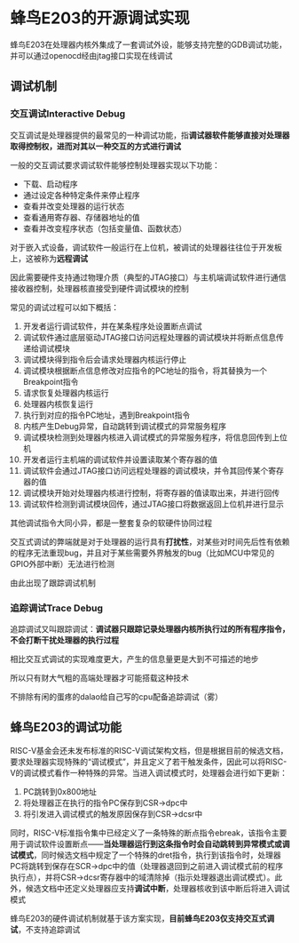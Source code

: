 # 蜂鸟E203的开源调试实现

蜂鸟E203在处理器内核外集成了一套调试外设，能够支持完整的GDB调试功能，并可以通过openocd经由jtag接口实现在线调试

## 调试机制

### 交互调试Interactive Debug

交互调试是处理器提供的最常见的一种调试功能，指**调试器软件能够直接对处理器取得控制权，进而对其以一种交互的方式进行调试**

一般的交互调试要求调试软件能够控制处理器实现以下功能：

* 下载、启动程序
* 通过设定各种特定条件来停止程序
* 查看并改变处理器的运行状态
* 查看通用寄存器、存储器地址的值
* 查看并改变程序状态（包括变量值、函数状态）

对于嵌入式设备，调试软件一般运行在上位机，被调试的处理器往往位于开发板上，这被称为**远程调试**

因此需要硬件支持通过物理介质（典型的JTAG接口）与主机端调试软件进行通信接收器控制，处理器核直接受到硬件调试模块的控制

常见的调试过程可以如下概括：

1. 开发者运行调试软件，并在某条程序处设置断点调试
2. 调试软件通过底层驱动JTAG接口访问远程处理器的调试模块并将断点信息传递给调试模块
3. 调试模块得到指令后会请求处理器内核运行停止
4. 调试模块根据断点信息修改对应指令的PC地址的指令，将其替换为一个Breakpoint指令
5. 请求恢复处理器内核运行
6. 处理器内核恢复运行
7. 执行到对应的指令PC地址，遇到Breakpoint指令
8. 内核产生Debug异常，自动跳转到调试模式的异常服务程序
9. 调试模块检测到处理器内核进入调试模式的异常服务程序，将信息回传到上位机
10. 开发者运行主机端的调试软件并设置读取某个寄存器的值
11. 调试软件会通过JTAG接口访问远程处理器的调试模块，并令其回传某个寄存器的值
12. 调试模块开始对处理器内核进行控制，将寄存器的值读取出来，并进行回传
13. 调试软件检测到调试模块回传，通过JTAG接口将数据返回上位机并进行显示

其他调试指令大同小异，都是一整套复杂的软硬件协同过程

交互式调试的弊端就是对于处理器的运行具有**打扰性**，对某些对时间先后性有依赖的程序无法重现bug，并且对于某些需要外界触发的bug（比如MCU中常见的GPIO外部中断）无法进行检测

由此出现了跟踪调试机制

### 追踪调试Trace Debug

追踪调试又叫跟踪调试：**调试器只跟踪记录处理器内核所执行过的所有程序指令，不会打断干扰处理器的执行过程**

相比交互式调试的实现难度更大，产生的信息量更是大到不可描述的地步

所以只有财大气粗的高端处理器才可能搭载这种技术

不排除有闲的蛋疼的dalao给自己写的cpu配备追踪调试（雾）

## 蜂鸟E203的调试功能

RISC-V基金会还未发布标准的RISC-V调试架构文档，但是根据目前的候选文档，要求处理器实现特殊的“调试模式”，并且定义了若干触发条件，因此可以将RISC-V的调试模式看作一种特殊的异常。当进入调试模式时，处理器会进行如下更新：

1. PC跳转到0x800地址
2. 将处理器正在执行的指令PC保存到CSR->dpc中
3. 将引发进入调试模式的触发原因保存到CSR->dcsr中

同时，RISC-V标准指令集中已经定义了一条特殊的断点指令ebreak，该指令主要用于调试软件设置断点——**当处理器运行到这条指令时会自动跳转到异常模式或调试模式**，同时候选文档中规定了一个特殊的dret指令，执行到该指令时，处理器PC将跳转到保存在SCR->dpc中的值（处理器退回到之前进入调试模式前的程序执行点），并将CSR->dcsr寄存器中的域清除掉（指示处理器退出调试模式）。此外，候选文档中还定义处理器应支持**调试中断**，处理器核收到该中断后将进入调试模式

蜂鸟E203的硬件调试机制就基于该方案实现，**目前蜂鸟E203仅支持交互式调试**，不支持追踪调试


